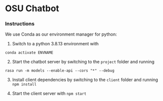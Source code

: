 # OSU Chatbot

### Instructions
We use Conda as our environment manager for python:

1. Switch to a python 3.8.13 environment with
```
conda activate ENVNAME
```
   
2. Start the chatbot server by switching to the `project` folder and running 
```
rasa run -m models --enable-api --cors "*" --debug
```

3. Install client dependencies by switching to the `client` folder and running `npm install`

4. Start the client server with `npm start`
